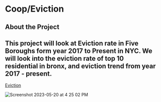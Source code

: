 # Coop/Eviction
## About the Project 

## This project will look at Eviction rate in Five Boroughs form year 2017 to Present in NYC. We will look into the eviction rate of top 10 residential in bronx, and eviction trend from year 2017 - present. 
[Eviction](https://public.tableau.com/app/profile/tashi.palden/viz/Book11_16829063127560/Dashboard3)

![Screenshot 2023-05-20 at 4 25 02 PM](https://github.com/Tashipalden/Tableau/assets/71281761/e7d0da51-eea9-4e51-884b-20150df4e42d)
